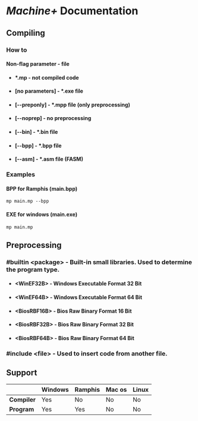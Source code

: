 # _Machine+_  Documentation
## Compiling
### How to
#### Non-flag parameter - file

* #### *.mp - not compiled code
* #### [no parameters] - *.exe file
* #### [--preponly] - *.mpp file (only preprocessing) 
* #### [--noprep] - no preprocessing
* #### [--bin] - *.bin file 
* #### [--bpp] - *.bpp file
* #### [--asm] - *.asm file (FASM)

### Examples

#### BPP for Ramphis (main.bpp)

```commandline
mp main.mp --bpp 
```

#### EXE for windows (main.exe)

```commandline
mp main.mp 
```

## Preprocessing
### #builtin \<package\> - Built-in small libraries. Used to determine the program type.
* #### \<WinEF32B\> - Windows Executable Format 32 Bit
* #### \<WinEF64B\> - Windows Executable Format 64 Bit
* #### \<BiosRBF16B\> - Bios Raw Binary Format 16 Bit
* #### \<BiosRBF32B\> - Bios Raw Binary Format 32 Bit
* #### \<BiosRBF64B\> - Bios Raw Binary Format 64 Bit

### #include \<file\> - Used to insert code from another file.

## Support
|              | Windows | Ramphis | Mac os | Linux |
|:-------------|:--------|:--------|:-------|:------|
| **Compiler** | Yes  | No      | No     | No    |
| **Program**  | Yes     | Yes     | No     | No    |   